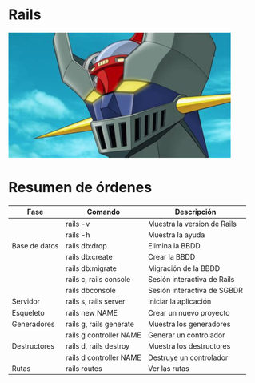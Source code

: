 
# Rails

![](images/cabeza.png)

# Resumen de órdenes

| Fase          | Comando                 | Descripción                 |
| ------------- | ----------------------- | --------------------------- |
|               | rails -v                | Muestra la version de Rails |
|               | rails -h                | Muestra la ayuda            |
| Base de datos | rails db:drop           | Elimina la BBDD |
|               | rails db:create         | Crear la BBDD |
|               | rails db:migrate        | Migración de la BBDD |
|               | rails c, rails console  | Sesión interactiva de Rails |
|               | rails dbconsole         | Sesión interactiva de SGBDR |
| Servidor      | rails s, rails server   | Iniciar la aplicación |
| Esqueleto     | rails new NAME          | Crear un nuevo proyecto     |
| Generadores   | rails g, rails generate | Muestra los generadores |
|               | rails g controller NAME | Generar un controlador |
| Destructores  | rails d, rails destroy  | Muestra los destructores |
|               | rails d controller NAME | Destruye un controlador |
| Rutas         | rails routes            | Ver las rutas |
